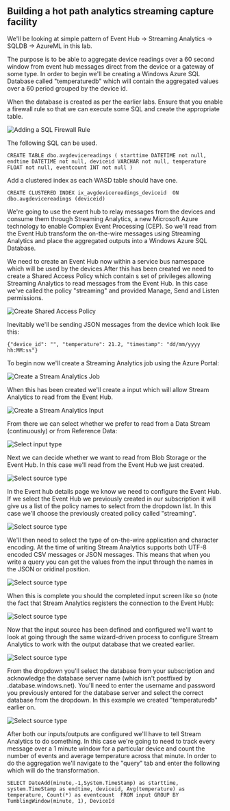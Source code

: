 ## Building a hot path analytics streaming capture facility ##

We'll be looking at simple pattern of Event Hub -> Streaming Analytics ->  SQLDB -> AzureML in this lab. 

The purpose is to be able to aggregate device readings over a 60 second window from event hub messages direct from the device or a gateway of some type. In order to begin we'll be creating a Windows Azure SQL Database called "temperaturedb" which will contain the aggregated values over a 60 period grouped by the device id.

When the database is created as per the earlier labs. Ensure that you enable a firewall rule so that we can execute some SQL and create the appropriate table.

![Adding a SQL Firewall Rule](https://elastastorage.blob.core.windows.net/mdimages/Hot%20Path%20Images/streaming%20analytics/Database%20Sql%20Firewall.png)

The following SQL can be used.

`CREATE TABLE dbo.avgdevicereadings
(
	starttime DATETIME not null,
	endtime DATETIME not null,
	deviceid VARCHAR not null,
	temperature FLOAT not null,
	eventcount INT not null
)`   

Add a clustered index as each WASD table should have one.

`CREATE CLUSTERED INDEX ix_avgdevicereadings_deviceid 
    ON dbo.avgdevicereadings (deviceid)`

We're going to use the event hub to relay messages from the devices and consume them through Streaming Analytics, a new Microsoft Azure technology to enable Complex Event Processing (CEP). So we'll read from the Event Hub transform the on-the-wire messages using Streaming Analytics and place the aggregated outputs into a Windows Azure SQL Database.

We need to create an Event Hub now within a service bus namespace which will be used by the devices.After this has been created we need to create a Shared Access Policy which contain s set of privileges allowing Streaming Analytics to read messages from the Event Hub. In this case we've called the policy "streaming" and provided Manage, Send and Listen permissions.

![Create Shared Access Policy](https://elastastorage.blob.core.windows.net/mdimages/Hot%20Path%20Images/streaming%20analytics/Temperature%20Event%20hub.png)

Inevitably we'll be sending JSON messages from the device which look like this:

`{"device_id": "", "temperature": 21.2, "timestamp": "dd/mm/yyyy hh:MM:ss"}`

To begin now we'll create a Streaming Analytics job using the Azure Portal:

![Create a Stream Analytics Job](https://elastastorage.blob.core.windows.net/mdimages/Hot%20Path%20Images/streaming%20analytics/Create%20Stream%20Analytics.png)

When this has been created we'll create a input which will allow Stream Analytics to read from the Event Hub.

![Create a Stream Analytics Input](https://elastastorage.blob.core.windows.net/mdimages/Hot%20Path%20Images/streaming%20analytics/Begin%20Add%20Input.png)

From there we can select whether we prefer to read from a Data Stream (continuously) or from Reference Data:

![Select input type](https://elastastorage.blob.core.windows.net/mdimages/Hot%20Path%20Images/streaming%20analytics/Add%20Input%202.png)

Next we can decide whether we want to read from Blob Storage or the Event Hub. In this case we'll read from the Event Hub we just created.

![Select source type](https://elastastorage.blob.core.windows.net/mdimages/Hot%20Path%20Images/streaming%20analytics/Add%20Input%203.png)

In the Event hub details page we know we need to configure the Event Hub. If we select the Event Hub we previously created in our subscription it will give us a list of the policy names to select from the dropdown list. In this case we'll choose the previously created policy called "streaming".

![Select source type](https://elastastorage.blob.core.windows.net/mdimages/Hot%20Path%20Images/streaming%20analytics/Add%20Input%204.png)

We'll then need to select the type of on-the-wire application and character encoding. At the time of writing Stream Analytics supports both UTF-8 encoded CSV messages or JSON messages. This means that when you write a query you can get the values from the input through the names in the JSON or oridinal position.

![Select source type](https://elastastorage.blob.core.windows.net/mdimages/Hot%20Path%20Images/streaming%20analytics/Add%20Input%205.png)

When this is complete you should the completed input screen like so (note the fact that Stream Analytics registers the connection to the Event Hub):

![Select source type](https://elastastorage.blob.core.windows.net/mdimages/Hot%20Path%20Images/streaming%20analytics/Add%20Input%206.png)

Now that the input source has been defined and configured we'll want to look at going through the same wizard-driven process to configure Stream Analytics to work with the output database that we created earlier.

![Select source type](https://elastastorage.blob.core.windows.net/mdimages/Hot%20Path%20Images/streaming%20analytics/Add%20Output%201.png)

From the dropdown you'll select the database from your subscription and acknowledge the database server name (which isn't postfixed by .database.windows.net). You'll need to enter the username and password you previously entered for the database server and select the correct database from the dropdown. In this example we created "temperaturedb" earlier on.

![Select source type](https://elastastorage.blob.core.windows.net/mdimages/Hot%20Path%20Images/streaming%20analytics/Add%20Output%202.png)

After both our inputs/outputs are configured we'll have to tell Stream Analytics to do something. In this case we're going to need to track every message over a 1 minute window for a particular device and count the number of events and average temperature across that minute. In order to do the aggregation we'll navigate to the "query" tab and enter the following which will do the transformation.

`SELECT DateAdd(minute,-1,System.TimeStamp) as starttime, system.TimeStamp as endtime, deviceid, Avg(temperature) as temperature, Count(*) as eventcount 
FROM input
GROUP BY TumblingWindow(minute, 1), DeviceId`
